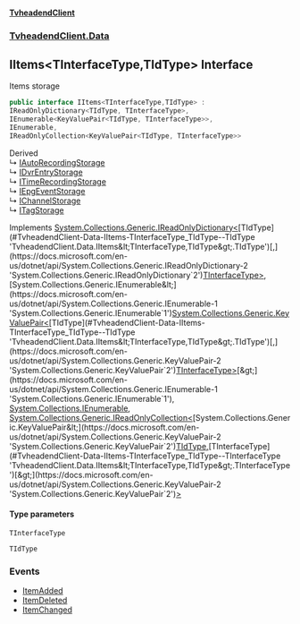 #### [TvheadendClient](./index.md 'index')
### [TvheadendClient.Data](./TvheadendClient-Data.md 'TvheadendClient.Data')
## IItems&lt;TInterfaceType,TIdType&gt; Interface
Items storage  
```csharp
public interface IItems<TInterfaceType,TIdType> :
IReadOnlyDictionary<TIdType, TInterfaceType>,
IEnumerable<KeyValuePair<TIdType, TInterfaceType>>,
IEnumerable,
IReadOnlyCollection<KeyValuePair<TIdType, TInterfaceType>>
```
Derived  
&#8627; [IAutoRecordingStorage](./TvheadendClient-Data-Dvr-IAutoRecordingStorage.md 'TvheadendClient.Data.Dvr.IAutoRecordingStorage')  
&#8627; [IDvrEntryStorage](./TvheadendClient-Data-Dvr-IDvrEntryStorage.md 'TvheadendClient.Data.Dvr.IDvrEntryStorage')  
&#8627; [ITimeRecordingStorage](./TvheadendClient-Data-Dvr-ITimeRecordingStorage.md 'TvheadendClient.Data.Dvr.ITimeRecordingStorage')  
&#8627; [IEpgEventStorage](./TvheadendClient-Data-IEpgEventStorage.md 'TvheadendClient.Data.IEpgEventStorage')  
&#8627; [IChannelStorage](./TvheadendClient-Data-IChannelStorage.md 'TvheadendClient.Data.IChannelStorage')  
&#8627; [ITagStorage](./TvheadendClient-Data-ITagStorage.md 'TvheadendClient.Data.ITagStorage')  

Implements [System.Collections.Generic.IReadOnlyDictionary&lt;](https://docs.microsoft.com/en-us/dotnet/api/System.Collections.Generic.IReadOnlyDictionary-2 'System.Collections.Generic.IReadOnlyDictionary`2')[TIdType](#TvheadendClient-Data-IItems-TInterfaceType_TIdType--TIdType 'TvheadendClient.Data.IItems&lt;TInterfaceType,TIdType&gt;.TIdType')[,](https://docs.microsoft.com/en-us/dotnet/api/System.Collections.Generic.IReadOnlyDictionary-2 'System.Collections.Generic.IReadOnlyDictionary`2')[TInterfaceType](#TvheadendClient-Data-IItems-TInterfaceType_TIdType--TInterfaceType 'TvheadendClient.Data.IItems&lt;TInterfaceType,TIdType&gt;.TInterfaceType')[&gt;](https://docs.microsoft.com/en-us/dotnet/api/System.Collections.Generic.IReadOnlyDictionary-2 'System.Collections.Generic.IReadOnlyDictionary`2'), [System.Collections.Generic.IEnumerable&lt;](https://docs.microsoft.com/en-us/dotnet/api/System.Collections.Generic.IEnumerable-1 'System.Collections.Generic.IEnumerable`1')[System.Collections.Generic.KeyValuePair&lt;](https://docs.microsoft.com/en-us/dotnet/api/System.Collections.Generic.KeyValuePair-2 'System.Collections.Generic.KeyValuePair`2')[TIdType](#TvheadendClient-Data-IItems-TInterfaceType_TIdType--TIdType 'TvheadendClient.Data.IItems&lt;TInterfaceType,TIdType&gt;.TIdType')[,](https://docs.microsoft.com/en-us/dotnet/api/System.Collections.Generic.KeyValuePair-2 'System.Collections.Generic.KeyValuePair`2')[TInterfaceType](#TvheadendClient-Data-IItems-TInterfaceType_TIdType--TInterfaceType 'TvheadendClient.Data.IItems&lt;TInterfaceType,TIdType&gt;.TInterfaceType')[&gt;](https://docs.microsoft.com/en-us/dotnet/api/System.Collections.Generic.KeyValuePair-2 'System.Collections.Generic.KeyValuePair`2')[&gt;](https://docs.microsoft.com/en-us/dotnet/api/System.Collections.Generic.IEnumerable-1 'System.Collections.Generic.IEnumerable`1'), [System.Collections.IEnumerable](https://docs.microsoft.com/en-us/dotnet/api/System.Collections.IEnumerable 'System.Collections.IEnumerable'), [System.Collections.Generic.IReadOnlyCollection&lt;](https://docs.microsoft.com/en-us/dotnet/api/System.Collections.Generic.IReadOnlyCollection-1 'System.Collections.Generic.IReadOnlyCollection`1')[System.Collections.Generic.KeyValuePair&lt;](https://docs.microsoft.com/en-us/dotnet/api/System.Collections.Generic.KeyValuePair-2 'System.Collections.Generic.KeyValuePair`2')[TIdType](#TvheadendClient-Data-IItems-TInterfaceType_TIdType--TIdType 'TvheadendClient.Data.IItems&lt;TInterfaceType,TIdType&gt;.TIdType')[,](https://docs.microsoft.com/en-us/dotnet/api/System.Collections.Generic.KeyValuePair-2 'System.Collections.Generic.KeyValuePair`2')[TInterfaceType](#TvheadendClient-Data-IItems-TInterfaceType_TIdType--TInterfaceType 'TvheadendClient.Data.IItems&lt;TInterfaceType,TIdType&gt;.TInterfaceType')[&gt;](https://docs.microsoft.com/en-us/dotnet/api/System.Collections.Generic.KeyValuePair-2 'System.Collections.Generic.KeyValuePair`2')[&gt;](https://docs.microsoft.com/en-us/dotnet/api/System.Collections.Generic.IReadOnlyCollection-1 'System.Collections.Generic.IReadOnlyCollection`1')  
#### Type parameters
<a name='TvheadendClient-Data-IItems-TInterfaceType_TIdType--TInterfaceType'></a>
`TInterfaceType`  
  
  
<a name='TvheadendClient-Data-IItems-TInterfaceType_TIdType--TIdType'></a>
`TIdType`  
  
  
### Events
- [ItemAdded](./TvheadendClient-Data-IItems-TInterfaceType_TIdType--ItemAdded.md 'TvheadendClient.Data.IItems&lt;TInterfaceType,TIdType&gt;.ItemAdded')
- [ItemDeleted](./TvheadendClient-Data-IItems-TInterfaceType_TIdType--ItemDeleted.md 'TvheadendClient.Data.IItems&lt;TInterfaceType,TIdType&gt;.ItemDeleted')
- [ItemChanged](./TvheadendClient-Data-IItems-TInterfaceType_TIdType--ItemChanged.md 'TvheadendClient.Data.IItems&lt;TInterfaceType,TIdType&gt;.ItemChanged')
